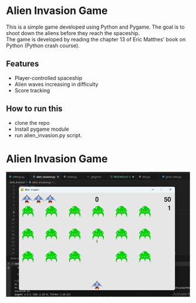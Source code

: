# Alien Invasion Game

This is a simple game developed using Python and Pygame. The goal is to shoot down the aliens before they reach the spaceship.<br>
The game is developed by reading the chapter 13 of Eric Matthes' book on Python (Python crash course).


## Features
- Player-controlled spaceship
- Alien waves increasing in difficulty
- Score tracking

## How to run this
- clone the repo
- Install pygame module
- run alien_invasion.py script.

# Alien Invasion Game

![Game Screenshot](images/Screenshot.png)

